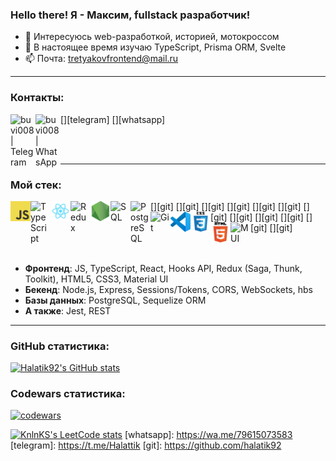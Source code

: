 ### Hello there! Я - Максим, fullstack разработчик!

- 👀 Интересуюсь web-разработкой, историей, мотокроссом
- :space_invader:  В настоящее время изучаю TypeScript, Prisma ORM, Svelte
- 📫 Почта: tretyakovfrontend@mail.ru

---
### Контакты:

[<img align="left" alt="buvi008 | Telegram" width="40px" src="https://img.icons8.com/fluency/48/000000/telegram-app.png" />][telegram]
[<img align="left" alt="buvi008 | WhatsApp" width="40px" src="https://img.icons8.com/color/48/000000/whatsapp.png" />][whatsapp]

<br/>
<br/>

---
### Мой стек:

[<img align="left" alt="JavaScript" width="32px" src="https://raw.githubusercontent.com/github/explore/80688e429a7d4ef2fca1e82350fe8e3517d3494d/topics/javascript/javascript.png" />][git]
[<img align="left" alt="TypeScript" width="32px" src="https://img.icons8.com/color/48/000000/typescript.png"/>][git]
[<img align="left" alt="React" width="32px" src="https://raw.githubusercontent.com/github/explore/80688e429a7d4ef2fca1e82350fe8e3517d3494d/topics/react/react.png" />][git]
[<img align="left" alt="Redux"  width="32px" src="https://img.icons8.com/color/48/000000/redux.png"/>][git]
[<img align="left" alt="Node.js" width="32px" src="https://raw.githubusercontent.com/github/explore/80688e429a7d4ef2fca1e82350fe8e3517d3494d/topics/nodejs/nodejs.png" />][git]
[<img align="left" alt="SQL" width="32px" src="https://img.icons8.com/color-glass/48/000000/sql.png"/>][git]
[<img align="left" alt="PostgreSQL" width="32px" src="https://img.icons8.com/color/50/000000/postgreesql.png"/>][git]
[<img align="left" alt="Git" width="32px" src="https://img.icons8.com/color/48/000000/git.png"/>][git]
[<img align="left" alt="Visual Studio Code" width="32px" src="https://raw.githubusercontent.com/github/explore/80688e429a7d4ef2fca1e82350fe8e3517d3494d/topics/visual-studio-code/visual-studio-code.png" />][git]
[<img align="left" alt="CSS3" width="32px" src="https://raw.githubusercontent.com/github/explore/80688e429a7d4ef2fca1e82350fe8e3517d3494d/topics/css/css.png" />][git]
[<img align="left" alt="HTML5" width="32px" src="https://raw.githubusercontent.com/github/explore/80688e429a7d4ef2fca1e82350fe8e3517d3494d/topics/html/html.png" />][git]
[<img align="left" alt="MUI" width="32px" src="https://camo.githubusercontent.com/306dedb9426f1d93a981d305a0a18164932ece8dca4d5fd820b1d3c36625b218/68747470733a2f2f6d75692e636f6d2f7374617469632f6c6f676f2e737667" />][git]
<br/>
<br/>
<br/>

- **Фронтенд**: JS, TypeScript, React, Hooks API, Redux (Saga, Thunk, Toolkit), HTML5, CSS3, Material UI
- **Бекенд**: Node.js, Express, Sessions/Tokens, CORS, WebSockets, hbs
- **Базы данных**: PostgreSQL, Sequelize ORM
- **A также**: Jest, REST


---
### GitHub cтатистика:
[![Halatik92's GitHub stats](https://github-readme-stats.vercel.app/api?username=halatik92&hide=issues&count_private=true&show_icons=true&theme=nightowl)](https://github.com/halatik92)
 
### Codewars cтатистика:
 
[![codewars](https://www.codewars.com/users/halatik92/badges/large)](https://www.codewars.com/users/halatik92)

[![KnlnKS's LeetCode stats](https://leetcode-stats-six.vercel.app/api?username=KnlnKS&theme=dark)](https://github.com/KnlnKS/leetcode-stats)
[whatsapp]: https://wa.me/79615073583
[telegram]: https://t.me/Halattik 
[git]: https://github.com/halatik92

